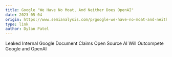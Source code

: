 ```yaml
---
title: Google "We Have No Moat, And Neither Does OpenAI"
date: 2023-05-04
origin: https://www.semianalysis.com/p/google-we-have-no-moat-and-neither
type: link
author: Dylan Patel
---
```


Leaked Internal Google Document Claims Open Source AI Will Outcompete Google and OpenAI
